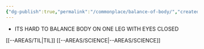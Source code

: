 ```yaml
---
{"dg-publish":true,"permalink":"/commonplace/balance-of-body/","created":"2025-03-04T06:02:28.468+08:00"}
---
```



- ITS HARD TO BALANCE BODY ON ONE LEG WITH EYES CLOSED



[[--AREAS/TIL\|TIL]]
[[--AREAS/SCIENCE\|--AREAS/SCIENCE]]


